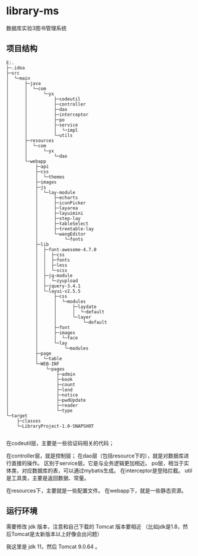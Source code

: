 # library-ms

数据库实验3图书管理系统

## 项目结构
```
E:.
├─.idea
├─src
│  └─main
│      ├─java
│      │  └─com
│      │      └─yx
│      │          ├─codeutil
│      │          ├─controller
│      │          ├─dao
│      │          ├─interceptor
│      │          ├─po
│      │          ├─service
│      │          │  └─impl
│      │          └─utils
│      ├─resources
│      │  └─com
│      │      └─yx
│      │          └─dao
│      └─webapp
│          ├─api
│          ├─css
│          │  └─themes
│          ├─images
│          ├─js
│          │  └─lay-module
│          │      ├─echarts
│          │      ├─iconPicker
│          │      ├─layarea
│          │      ├─layuimini
│          │      ├─step-lay
│          │      ├─tableSelect
│          │      ├─treetable-lay
│          │      └─wangEditor
│          │          └─fonts
│          ├─lib
│          │  ├─font-awesome-4.7.0
│          │  │  ├─css
│          │  │  ├─fonts
│          │  │  ├─less
│          │  │  └─scss
│          │  ├─jq-module
│          │  │  └─zyupload
│          │  ├─jquery-3.4.1
│          │  └─layui-v2.5.5
│          │      ├─css
│          │      │  └─modules
│          │      │      ├─laydate
│          │      │      │  └─default
│          │      │      └─layer
│          │      │          └─default
│          │      ├─font
│          │      ├─images
│          │      │  └─face
│          │      └─lay
│          │          └─modules
│          ├─page
│          │  └─table
│          └─WEB-INF
│              └─pages
│                  ├─admin
│                  ├─book
│                  ├─count
│                  ├─lend
│                  ├─notice
│                  ├─pwdUpdate
│                  ├─reader
│                  └─type
└─target
    ├─classes
    └─LibraryProject-1.0-SNAPSHOT


```

在codeutil层，主要是一些验证码相关的代码；

在controller层，就是控制层；
在dao层（包括resource下的），就是对数据库进行直接的操作。
区别于service层。它是与业务逻辑更加相近。
po层，相当于实体类，对应数据库的表，可以通过mybatis生成。
在interceptor是登陆拦截。
util是工具类，主要是返回数据、常量。

在resources下，主要就是一些配置文件。
在webapp下，就是一些静态资源。


## 运行环境

需要修改 jdk 版本，注意和自己下载的 Tomcat 版本要相近
（比如jdk是1.8，然后Tomcat是太新版本以上好像会出问题）

我这里是 jdk 11，然后 Tomcat 9.0.64 。

